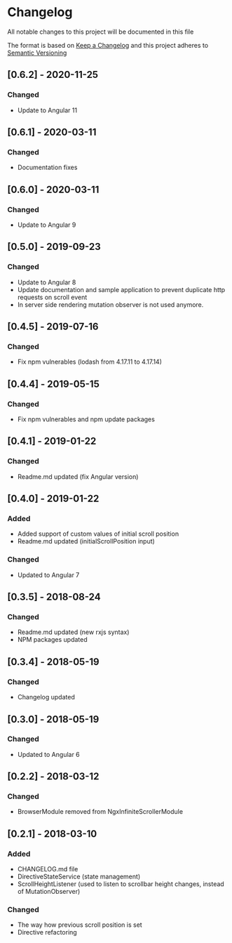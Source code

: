 # Changelog
All notable changes to this project will be documented in this file

The format is based on [Keep a Changelog](http://keepachangelog.com/en/1.0.0/)
and this project adheres to [Semantic Versioning](http://semver.org/spec/v2.0.0.html)

## [0.6.2] - 2020-11-25
### Changed
- Update to Angular 11

## [0.6.1] - 2020-03-11
### Changed
- Documentation fixes

## [0.6.0] - 2020-03-11
### Changed
- Update to Angular 9

## [0.5.0] - 2019-09-23
### Changed
- Update to Angular 8
- Update documentation and sample application to prevent duplicate http requests on scroll event
- In server side rendering mutation observer is not used anymore.

## [0.4.5] - 2019-07-16
### Changed
- Fix npm vulnerables (lodash from 4.17.11 to 4.17.14)

## [0.4.4] - 2019-05-15
### Changed
- Fix npm vulnerables and npm update packages

## [0.4.1] - 2019-01-22
### Changed
- Readme.md updated (fix Angular version)

## [0.4.0] - 2019-01-22
### Added
- Added support of custom values of initial scroll position
- Readme.md updated (initialScrollPosition input)

### Changed
- Updated to Angular 7

## [0.3.5] - 2018-08-24
### Changed
- Readme.md updated (new rxjs syntax)
- NPM packages updated

## [0.3.4] - 2018-05-19
### Changed
- Changelog updated

## [0.3.0] - 2018-05-19
### Changed
- Updated to Angular 6

## [0.2.2] - 2018-03-12
### Changed
- BrowserModule removed from NgxInfiniteScrollerModule

## [0.2.1] - 2018-03-10
### Added
- CHANGELOG.md file
- DirectiveStateService (state management)
- ScrollHeightListener (used to listen to scrollbar height changes, instead of MutationObserver)

### Changed
- The way how previous scroll position is set
- Directive refactoring